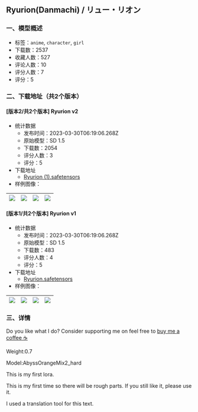 ## Ryurion(Danmachi) / リュー・リオン
### 一、模型概述

- 标签：`anime`, `character`, `girl`
- 下载数：2537
- 收藏人数：527
- 评论人数：10
- 评分人数：7
- 评分：5

### 二、下载地址（共2个版本）

#### [版本2/共2个版本] Ryurion v2

- 统计数据
  - 发布时间：2023-03-30T06:19:06.268Z
  - 原始模型：SD 1.5
  - 下载数：2054
  - 评分人数：3
  - 评分：5
- 下载地址
  - [Ryurion (1).safetensors](https://civitai.com/api/download/models/21074)
- 样例图像：

| <img src="https://image.civitai.com/xG1nkqKTMzGDvpLrqFT7WA/29c11b78-aea9-4b48-5995-c39315792400/width=450/223100.jpeg" /> | <img src="https://image.civitai.com/xG1nkqKTMzGDvpLrqFT7WA/6625b6d1-cb8e-42d2-00ba-5b79b34dd700/width=450/223099.jpeg" /> | <img src="https://image.civitai.com/xG1nkqKTMzGDvpLrqFT7WA/bdd32481-ece0-4d67-c49d-b36633ac9800/width=450/223098.jpeg" /> | <img src="https://image.civitai.com/xG1nkqKTMzGDvpLrqFT7WA/14a7efc5-826e-47b8-6ad4-61c9e7d3aa00/width=450/223097.jpeg" /> |
| ---- | ---- | ---- | ---- |

#### [版本1/共2个版本] Ryurion v1

- 统计数据
  - 发布时间：2023-03-30T06:19:06.268Z
  - 原始模型：SD 1.5
  - 下载数：483
  - 评分人数：4
  - 评分：5
- 下载地址
  - [Ryurion.safetensors](https://civitai.com/api/download/models/19670)
- 样例图像：

| <img src="https://image.civitai.com/xG1nkqKTMzGDvpLrqFT7WA/63aeb4b8-7e12-4b67-9b68-8dcd04135400/width=450/206965.jpeg" /> | <img src="https://image.civitai.com/xG1nkqKTMzGDvpLrqFT7WA/7fbff04c-5632-43a9-a23f-ccf9c3ec1a00/width=450/206968.jpeg" /> | <img src="https://image.civitai.com/xG1nkqKTMzGDvpLrqFT7WA/51003c72-8fdb-4bb7-cd59-81b968ca0600/width=450/206967.jpeg" /> | <img src="https://image.civitai.com/xG1nkqKTMzGDvpLrqFT7WA/421beb32-920b-4169-8e8a-67fa891b3600/width=450/206966.jpeg" /> |
| ---- | ---- | ---- | ---- |


### 三、详情
<p>Do you like what I do? Consider supporting me on feel free to <a target="_blank" rel="ugc" href="https://www.buymeacoffee.com/NOxT">buy me a coffee ☕</a></p><p></p><p>Weight:0.7</p><p>Model:AbyssOrangeMix2_hard</p><p></p><p>This is my first lora.</p><p>This is my first time so there will be rough parts. If you still like it, please use it.</p><p>I used a translation tool for this text.</p>